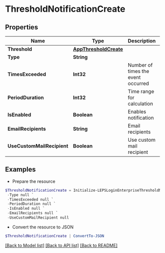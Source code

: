 # ThresholdNotificationCreate
## Properties

Name | Type | Description | Notes
------------ | ------------- | ------------- | -------------
**Threshold** | [**AppThresholdCreate**](AppThresholdCreate.md) |  | 
**Type** | **String** |  | 
**TimesExceeded** | **Int32** | Number of times the event occurred | 
**PeriodDuration** | **Int32** | Time range for calculation | 
**IsEnabled** | **Boolean** | Enables notification | 
**EmailRecipients** | **String** | Email recipients | [optional] 
**UseCustomMailRecipient** | **Boolean** | Use custom mail recipient | [optional] 

## Examples

- Prepare the resource
```powershell
$ThresholdNotificationCreate = Initialize-LEPSLoginEnterpriseThresholdNotificationCreate  -Threshold null `
 -Type null `
 -TimesExceeded null `
 -PeriodDuration null `
 -IsEnabled null `
 -EmailRecipients null `
 -UseCustomMailRecipient null
```

- Convert the resource to JSON
```powershell
$ThresholdNotificationCreate | ConvertTo-JSON
```

[[Back to Model list]](../README.md#documentation-for-models) [[Back to API list]](../README.md#documentation-for-api-endpoints) [[Back to README]](../README.md)

